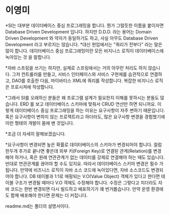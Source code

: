 # 이영미
*SI는 대부분 데이터베이스 중심 프로그래밍을 합니다.
뭔가 그럴듯한 이름을 붙이자면 Database Driven Development 입니다.
하지만 D.D.D. 라는 용어는 Domain Driven Development 와 약자가 동일하기도 하고, 사실 아무도 Database Driven Development 라고 부르지는 않습니다.
*대신 현업에서는 "쿼리가 전부다" 라는 말은 많이 합니다.
데이터베이스 중심 프로그래밍이란 모든 비지니스 로직이 데이터베이스에 녹아있는 것 을 말합니다.

*자바 스프링을 쓰기는 하지만, 실제로 스프링에서는 거의 아무런 처리도 하지 않습니다.
그저 컨트롤러를 만들고, 서비스 인터페이스와 서비스 구현체를 습관적으로 연결하고, DAO를 호출한 다음, 마이바티스 XML에 쿼리를 작성합니다.
복잡한 비지니스 로직은 프로시져에 작성합니다.

*그래서 SI를 오래하신 분들은 왜 프로그램 설계가 필요한지 이해를 못하시는 분들도 많습니다.
ERD 를 보고 데이터베이스 스키마에 맞춰서 CRUD 연산만 하면 되니까요.
이렇게 데이터베이스 중심 프로그래밍을 하는 이유는 요구사항이 자주 변하기 때문입니다.
혹은 요구사항이 변하지 않는 프로젝트라고 하더라도, 많은 요구사항 변경을 경험했기에 이런 형태의 개발이 몸에 밴 것입니다.

*조금 더 자세히 말해보겠습니다.

*요구사항이 변경되면 높은 확률로 데이터베이스의 스키마가 변경되어야 합니다. 컬럼 한두개 추가로 끝나면 좋은데 외부 키(Foreign Key)로 연결된 관계(Relation)를 변경해야 하거나, 혹은 원래 연관관계가 없는 데이터를 강제로 연결해야 하는 때도 있습니다. 반대로 연관관계를 끊어야 할 수도 있지요. 따라서 데이터베이스 스키마 변경은 필수 가 됩니다.
만약에 비즈니스 로직이 자바 소스 코드에 녹아있다면, 자바 소스코드도 변경되어야 합니다.
DB 테이블과 1:1로 매핑되는 V.O(Value Object) 객체가 있다고 한다면 테이블 구조가 변경될 때마다 V.O 객체도 수정해야 합니다.
수정은 그렇다고 치더라도 자바 코드는 한번 변경되면 다시 빌드하고 배포하기가 꽤 번거롭습니다.
만약 운영 환경에도 함께 배포해야 한다면 문제는 더 커집니다.

readme.md는 폴더의 설명서이다.